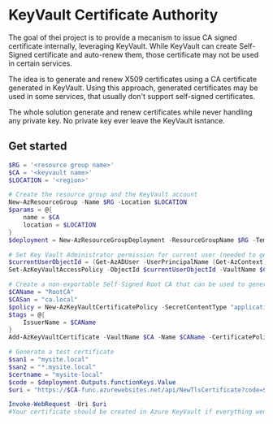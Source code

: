 # KeyVault Certificate Authority

The goal of thei project is to provide a mecanism to issue CA signed certificate internally, leveraging KeyVault. While KeyVault can create Self-Signed certificate and auto-renew them, those certificate may not be used in certain services.

The idea is to generate and renew X509 certificates using a CA certificate generated in KeyVault. Using this approach, generated certificates may be used in some services, that usually don't support self-signed certificates.

The whole solution generate and renew certificates while never handling any private key. No private key ever leave the KeyVault isntance.

## Get started

```powershell
$RG = '<resource group name>'
$CA = '<keyvault name>'
$LOCATION = '<region>'

# Create the resource group and the KeyVault account
New-AzResourceGroup -Name $RG -Location $LOCATION
$params = @{ 
    name = $CA
    location = $LOCATION 
}
$deployment = New-AzResourceGroupDeployment -ResourceGroupName $RG -TemplateFile .\keyvault.bicep -TemplateParameterObject $params

# Set Key Vault Administrator permission for current user (needed to generate CA)
$currentUserObjectId = (Get-AzADUser -UserPrincipalName (Get-AzContext).Account).Id
Set-AzKeyVaultAccessPolicy -ObjectId $currentUserObjectId -VaultName $CA -PermissionsToCertificates all

# Create a non-exportable Self-Signed Root CA that can be used to generate client and server certificates
$CAName = "RootCA"
$CASan = "ca.local"
$policy = New-AzKeyVaultCertificatePolicy -SecretContentType "application/x-pkcs12" -SubjectName "CN=$CASan" -IssuerName "Self" -ValidityInMonths 48 -ReuseKeyOnRenewal -KeyNotExportable
$tags = @{
    IssuerName = $CAName
}
Add-AzKeyVaultCertificate -VaultName $CA -Name $CAName -CertificatePolicy $policy -Tag $tags

# Generate a test certificate
$san1 = "mysite.local"
$san2 = "*.mysite.local"
$certname = "mysite-local"
$code = $deployment.Outputs.functionKeys.Value
$uri = "https://$CA-func.azurewebsites.net/api/NewTlsCertificate?code=$code&name=$certname&subject=$san1&fqdn=$san1&fqdn=$san2"

Invoke-WebRequest -Uri $uri
#Your certificate should be created in Azure KeyVault if everything went through :)
```



